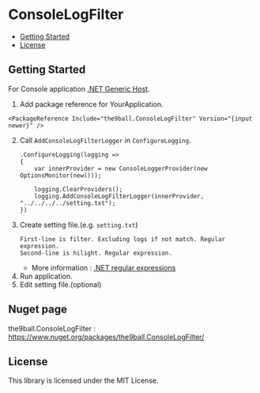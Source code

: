 ConsoleLogFilter
===

<!-- START doctoc generated TOC please keep comment here to allow auto update -->
<!-- DON'T EDIT THIS SECTION, INSTEAD RE-RUN doctoc TO UPDATE -->

- [Getting Started](#getting-started)
- [License](#license)

<!-- END doctoc generated TOC please keep comment here to allow auto update -->

Getting Started
---
For Console application [.NET Generic Host](https://docs.microsoft.com/en-us/dotnet/core/extensions/generic-host).

1. Add package reference for YourApplication.
  ```
  <PackageReference Include="the9ball.ConsoleLogFilter" Version="{input newer}" />
  ```
2. Call `AddConsoleLogFilterLogger` in `ConfigureLogging`.
    ```
    .ConfigureLogging(logging =>
    {
        var innerProvider = new ConsoleLoggerProvider(new OptionsMonitor(new()));

        logging.ClearProviders();
        logging.AddConsoleLogFilterLogger(innerProvider, "../../../../setting.txt");
    })
    ```
3. Create setting file.(e.g. `setting.txt`)
    ```
    First-line is filter. Excluding logs if not match. Regular expression.
    Second-line is hilight. Regular expression.
    ```
    - More information : [.NET regular expressions](https://docs.microsoft.com/en-us/dotnet/standard/base-types/regular-expressions)
4. Run application.
5. Edit setting file.(optional)

Nuget page
---
the9ball.ConsoleLogFilter : https://www.nuget.org/packages/the9ball.ConsoleLogFilter/

License
---
This library is licensed under the MIT License.
